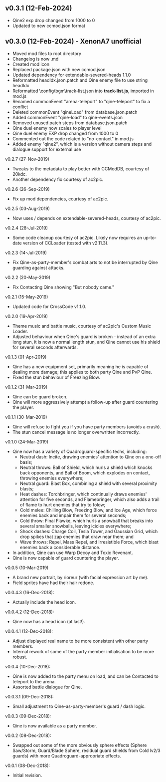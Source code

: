 ## v0.3.1 (12-Feb-2024)
  * Qine2 exp drop changed from 1000 to 0
  * Updated to new ccmod.json format

## v0.3.0 (12-Feb-2024) - XenonA7 unofficial
  * Moved mod files to root directory
  * Changelog is now .md
  * Created mod icon
  * Replaced package.json with new ccmod.json
  * Updated dependency for extendable-severed-heads 1.1.0
  * Reformatted headIdx.json.patch and Qine enemy file to use string headIdx
  * Reformatted \config\bgm\track-list.json into **track-list.js**, imported in mod.js
  * Renamed commonEvent "arena-teleport" to "qine-teleport" to fix a conflict
  * Deleted commonEvent "qineLoad" from database.json.patch
  * Added commonEvent "qine-load" to qine-events.json
  * Removed unused patch steps from database.json.patch
  * Qine duel enemy now scales to player level
  * Qine duel enemy EXP drop changed from 1000 to 0
  * Commented out the code related to "no-contact" in mod.js
  * Added enemy "qine2", which is a version without camera steps and dialogue support for external use

v0.2.7 (27-Nov-2019)
  * Tweaks to the metadata to play better with CCModDB, courtesy of 20kdc.
  * Another dependency fix courtesy of ac2pic.

v0.2.6 (26-Sep-2019)
  * Fix up mod dependencies, courtesy of ac2pic.

v0.2.5 (03-Aug-2019)
  * Now uses / depends on extendable-severed-heads, courtesy of ac2pic.

v0.2.4 (28-Jul-2019)
  * Some code cleanup courtesy of ac2pic. Likely now requires an up-to-date
    version of CCLoader (tested with v2.11.3).

v0.2.3 (14-Jul-2019)
  * Fix Qine-as-party-member's combat arts to not be interrupted by Qine
    guarding against attacks.

v0.2.2 (20-May-2019)
  * Fix Contacting Qine showing "But nobody came."

v0.2.1 (15-May-2019)
  * Updated code for CrossCode v1.1.0.

v0.2.0 (19-Apr-2019)
  * Theme music and battle music, courtesy of ac2pic's Custom Music
    Loader.
  * Adjusted behaviour when Qine's guard is broken - instead of an extra
    long stun, it is now a normal length stun, and Qine cannot use his
    shield for several seconds afterwards.

v0.1.3 (01-Apr-2019)
  * Qine has a new equipment set, primarily meaning he is capable of dealing
    more damage; this applies to both party Qine and PvP Qine.
  * Fixed the stun behaviour of Freezing Blow.

v0.1.2 (31-Mar-2019)
  * Qine can be guard broken.
  * Qine will more aggressively attempt a follow-up after guard countering
    the player.

v0.1.1 (30-Mar-2019)
  * Qine will refuse to fight you if you have party members (avoids a crash).
  * The stun cancel message is no longer overwritten incorrectly.

v0.1.0 (24-Mar-2019)
  * Qine now has a variety of Quadroguard-specific techs, including:
    * Neutral dash: Incite, drawing enemies' attention to Qine on a one-off
      basis;
    * Neutral throws: Ball of Shield, which hurls a shield which knocks back
      opponents, and Ball of Boom, which explodes on contact, throwing
      enemies everywhere;
    * Neutral guard: Blast Box, combining a shield with several proximity
      blasts;
    * Heat dashes: Torchbringer, which continually draws enemies' attention
      for five seconds, and Flamebringer, which also adds a trail of flame
      to hurt enemies that try to folow;
    * Cold melee: Chilling Blow, Freezing Blow, and Ice Age, which force
      enemies back and impair them for several seconds;
    * Cold throw: Final Flawke, which hurls a snowball that breaks into
      several smaller snowballs, leaving icicles everywhere;
    * Shock dashes: Charge Coil, Tesla Tower, and Gaussian Grid, which
      drop spikes that zap enemies that draw near them; and
    * Wave throws: Repel, Mass Repel, and Irresistible Force, which blast
      enemies back a considerable distance.
  * In addition, Qine can use Warp Decoy and Toxic Revenant.
  * Qine is now capable of guard countering the player.

v0.0.5 (10-Mar-2019)
  * A brand new portrait, by rioreur (with facial expression art by me).
  * Field sprites have had their hair redone.

v0.0.4.3 (16-Dec-2018):
  * Actually include the head icon.

v0.0.4.2 (12-Dec-2018):
  * Qine now has a head icon (at last!).

v0.0.4.1 (12-Dec-2018):
  * Adjust displayed real name to be more consistent with other party
    members.
  * Internal rework of some of the party member initialisation to be more
    robust.

v0.0.4 (10-Dec-2018):
  * Qine is now added to the party menu on load, and can be Contacted to
    teleport to the arena.
  * Assorted battle dialogue for Qine.

v0.0.3.1 (09-Dec-2018):
  * Small adjustment to Qine-as-party-member's guard / dash logic.

v0.0.3 (09-Dec-2018):
  * Qine is now available as a party member.

v0.0.2 (08-Dec-2018):
  * Swapped out some of the more obviously sphere effects (Sphere Saw/Storm,
    Guard/Blade Sphere, residual guard shields from Cold lv2/3 guards) with
    more Quadroguard-appropriate effects.

v0.0.1 (08-Dec-2018):
  * Initial revision.
